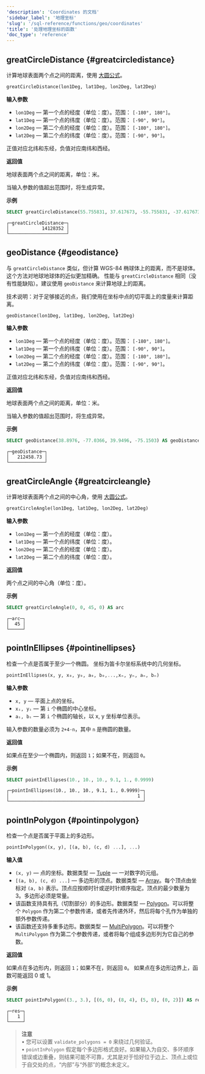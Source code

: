 ```yaml
---
'description': 'Coordinates 的文档'
'sidebar_label': '地理坐标'
'slug': '/sql-reference/functions/geo/coordinates'
'title': '处理地理坐标的函数'
'doc_type': 'reference'
---
```


## greatCircleDistance {#greatcircledistance}

计算地球表面两个点之间的距离，使用 [大圆公式](https://en.wikipedia.org/wiki/Great-circle_distance)。

```sql
greatCircleDistance(lon1Deg, lat1Deg, lon2Deg, lat2Deg)
```

**输入参数**

- `lon1Deg` — 第一个点的经度（单位：度）。范围： `[-180°, 180°]`。
- `lat1Deg` — 第一个点的纬度（单位：度）。范围： `[-90°, 90°]`。
- `lon2Deg` — 第二个点的经度（单位：度）。范围： `[-180°, 180°]`。
- `lat2Deg` — 第二个点的纬度（单位：度）。范围： `[-90°, 90°]`。

正值对应北纬和东经，负值对应南纬和西经。

**返回值**

地球表面两个点之间的距离，单位：米。

当输入参数的值超出范围时，将生成异常。

**示例**

```sql
SELECT greatCircleDistance(55.755831, 37.617673, -55.755831, -37.617673) AS greatCircleDistance
```

```text
┌─greatCircleDistance─┐
│            14128352 │
└─────────────────────┘
```

## geoDistance {#geodistance}

与 `greatCircleDistance` 类似，但计算 WGS-84 椭球体上的距离，而不是球体。这个方法对地球地球体的近似更加精确。
性能与 `greatCircleDistance` 相同（没有性能缺陷）。建议使用 `geoDistance` 来计算地球上的距离。

技术说明：对于足够接近的点，我们使用在坐标中点的切平面上的度量来计算距离。

```sql
geoDistance(lon1Deg, lat1Deg, lon2Deg, lat2Deg)
```

**输入参数**

- `lon1Deg` — 第一个点的经度（单位：度）。范围： `[-180°, 180°]`。
- `lat1Deg` — 第一个点的纬度（单位：度）。范围： `[-90°, 90°]`。
- `lon2Deg` — 第二个点的经度（单位：度）。范围： `[-180°, 180°]`。
- `lat2Deg` — 第二个点的纬度（单位：度）。范围： `[-90°, 90°]`。

正值对应北纬和东经，负值对应南纬和西经。

**返回值**

地球表面两个点之间的距离，单位：米。

当输入参数的值超出范围时，将生成异常。

**示例**

```sql
SELECT geoDistance(38.8976, -77.0366, 39.9496, -75.1503) AS geoDistance
```

```text
┌─geoDistance─┐
│   212458.73 │
└─────────────┘
```

## greatCircleAngle {#greatcircleangle}

计算地球表面两个点之间的中心角，使用 [大圆公式](https://en.wikipedia.org/wiki/Great-circle_distance)。

```sql
greatCircleAngle(lon1Deg, lat1Deg, lon2Deg, lat2Deg)
```

**输入参数**

- `lon1Deg` — 第一个点的经度（单位：度）。
- `lat1Deg` — 第一个点的纬度（单位：度）。
- `lon2Deg` — 第二个点的经度（单位：度）。
- `lat2Deg` — 第二个点的纬度（单位：度）。

**返回值**

两个点之间的中心角（单位：度）。

**示例**

```sql
SELECT greatCircleAngle(0, 0, 45, 0) AS arc
```

```text
┌─arc─┐
│  45 │
└─────┘
```

## pointInEllipses {#pointinellipses}

检查一个点是否属于至少一个椭圆。
坐标为笛卡尔坐标系统中的几何坐标。

```sql
pointInEllipses(x, y, x₀, y₀, a₀, b₀,...,xₙ, yₙ, aₙ, bₙ)
```

**输入参数**

- `x, y` — 平面上点的坐标。
- `xᵢ, yᵢ` — 第 `i` 个椭圆的中心坐标。
- `aᵢ, bᵢ` — 第 `i` 个椭圆的轴长，以 x, y 坐标单位表示。

输入参数的数量必须为 `2+4⋅n`，其中 `n` 是椭圆的数量。

**返回值**

如果点在至少一个椭圆内，则返回 `1`；如果不在，则返回 `0`。

**示例**

```sql
SELECT pointInEllipses(10., 10., 10., 9.1, 1., 0.9999)
```

```text
┌─pointInEllipses(10., 10., 10., 9.1, 1., 0.9999)─┐
│                                               1 │
└─────────────────────────────────────────────────┘
```

## pointInPolygon {#pointinpolygon}

检查一个点是否属于平面上的多边形。

```sql
pointInPolygon((x, y), [(a, b), (c, d) ...], ...)
```

**输入值**

- `(x, y)` — 点的坐标。数据类型 — [Tuple](../../data-types/tuple.md) — 一对数字的元组。
- `[(a, b), (c, d) ...]` — 多边形的顶点。数据类型 — [Array](../../data-types/array.md)。每个顶点由坐标对 `(a, b)` 表示。顶点应按顺时针或逆时针顺序指定。顶点的最少数量为 3。多边形必须是常量。
- 该函数支持具有孔（切割部分）的多边形。数据类型 — [Polygon](../../data-types/geo.md/#polygon)。可以将整个 `Polygon` 作为第二个参数传递，或者先传递外环，然后将每个孔作为单独的额外参数传递。
- 该函数还支持多重多边形。数据类型 — [MultiPolygon](../../data-types/geo.md/#multipolygon)。可以将整个 `MultiPolygon` 作为第二个参数传递，或者将每个组成多边形列为它自己的参数。

**返回值**

如果点在多边形内，则返回 `1`；如果不在，则返回 `0`。
如果点在多边形边界上，函数可能返回 0 或 1。

**示例**

```sql
SELECT pointInPolygon((3., 3.), [(6, 0), (8, 4), (5, 8), (0, 2)]) AS res
```

```text
┌─res─┐
│   1 │
└─────┘
```

> **注意**  
> • 您可以设置 `validate_polygons = 0` 来绕过几何验证。  
> • `pointInPolygon` 假定每个多边形格式良好。如果输入为自交、多环顺序错误或边重叠，则结果可能不可靠，尤其是对于恰好位于边上、顶点上或位于自交处的点，“内部”与“外部”的概念未定义。
